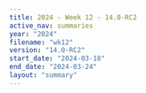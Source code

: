 ```yaml
---
title: 2024 - Week 12 - 14.0-RC2
active_nav: summaries
year: "2024"
filename: "wk12"
version: "14.0-RC2"
start_date: "2024-03-18"
end_date: "2024-03-24"
layout: "summary"
---
```

